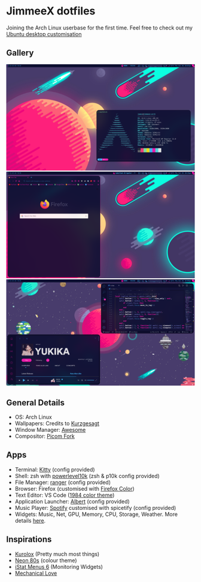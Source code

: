 # JimmeeX dotfiles

Joining the Arch Linux userbase for the first time. Feel free to check out my [Ubuntu desktop customisation](https://github.com/JimmeeX/my_desktop)

## Gallery
![Screenshot showing awesome bar, wallpaper-1, kitty terminal](Pictures/desktop/desktop1-kitty.png)
![Screenshot showing awesome bar, wallpaper-1, firefox](Pictures/desktop/desktop1-firefox.png)
![Screenshot showing awesome bar, wallpaper-2, spotify and vscode](Pictures/desktop/desktop2-spotify-code.png)

## General Details
- OS: Arch Linux
- Wallpapers: Credits to [Kurzgesagt](https://kurzgesagt.org/)
- Window Manager: [Awesome](https://awesomewm.org/)
- Compositor: [Picom Fork](https://github.com/ibhagwan/picom)

## Apps
- Terminal: [Kitty](https://sw.kovidgoyal.net/kitty/) (config provided)
- Shell: zsh with [powerlevel10k](https://github.com/romkatv/powerlevel10k) (zsh & p10k config provided)
- File Manager: [ranger](https://wiki.archlinux.org/index.php/Ranger) (config provided)
- Browser: Firefox (customised with [Firefox Color](https://color.firefox.com/))
- Text Editor: VS Code ([1984 color theme](https://github.com/juanmnl/vs-1984))
- Application Launcher: [Albert](https://albertlauncher.github.io/) (config provided)
- Music Player: [Spotify](https://aur.archlinux.org/packages/spotify/) customised with spicetify (config provided)
- Widgets: Music, Net, GPU, Memory, CPU, Storage, Weather. More details [here](https://github.com/JimmeeX/dotfiles/tree/master/.config/awesome/my-widgets).

## Inspirations
- [Kurolox](https://www.reddit.com/r/unixporn/comments/ho05vh/bspwm_space/) (Pretty much most things)
- [Neon 80s](https://www.reddit.com/r/unixporn/comments/c0i8e1/i3gaps_neon_80s/) (colour theme)
- [iStat Menus 6](https://bjango.com/mac/istatmenus/) (Monitoring Widgets)
- [Mechanical Love](https://www.reddit.com/r/unixporn/comments/a900p7/awesome_mechanical_love/)
